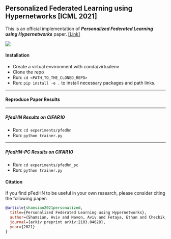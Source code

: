 ## Personalized Federated Learning using Hypernetworks [ICML 2021]
This is an official implementation of ***Personalized Federated Learning using Hypernetworks*** paper. [[Link]](https://arxiv.org/abs/2103.04628)

![](resources/pfedhn_arch.png)

#### Installation
- Create a virtual environment with conda/virtualenv
- Clone the repo
- Run: ```cd <PATH_TO_THE_CLONED_REPO>```
- Run: ```pip install -e .``` to install necessary packages and path links.

---------

#### Reproduce Paper Results

---------
##### PfedHN Results on CIFAR10
- Run: ```cd experiments/pfedhn```
- Run: ```python trainer.py```

---------

##### PfedHN-PC Results on CIFAR10
- Run: ```cd experiments/pfedhn_pc```
- Run: ```python trainer.py```

#### Citation

If you find pFedHN to be useful in your own research, please consider citing the following paper:

```bib
@article{shamsian2021personalized,
  title={Personalized Federated Learning using Hypernetworks},
  author={Shamsian, Aviv and Navon, Aviv and Fetaya, Ethan and Chechik, Gal},
  journal={arXiv preprint arXiv:2103.04628},
  year={2021}
}
```
